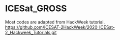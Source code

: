# ICESat_GROSS
Most codes are adapted from HackWeek tutorial. https://github.com/ICESAT-2HackWeek/2020_ICESat-2_Hackweek_Tutorials.git

